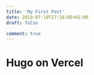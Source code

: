 ```yaml
---
title: 'My First Post'
date: 2019-07-18T17:18:05+01:00
draft: false

comment: true
---
```


# Hugo on Vercel
